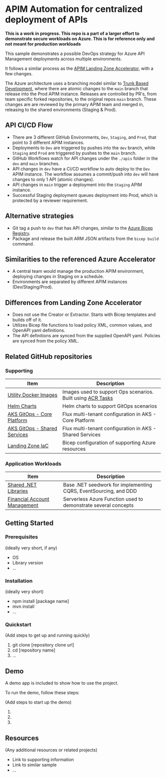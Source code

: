 # APIM Automation for centralized deployment of APIs

**This is a work in progress. This repo is a part of a larger effort to demonstrate secure workloads on Azure. This is for reference only and not meant for production workloads**

This sample demonstrates a possible DevOps strategy for Azure API Management deployments across multiple environments.

It follows a similar process as the [APIM Landing Zone Accelerator](https://github.com/Azure/apim-landing-zone-accelerator/blob/main/docs/Design-Areas/automation-devops.md), with a few changes.

The Azure architecture uses a branching model similar to [Trunk Based Development](https://trunkbaseddevelopment.com/), where there are atomic changes to the `main` branch that release into the Prod APIM instance. Releases are controlled by PR's, from team specific forked repositories, to the original repos `main` branch. These changes are are reviewed by the primary APIM team and merged in, releasing to the shared environments (Staging & Prod).

## API CI/CD Flow

- There are 3 different GitHub Environments, `Dev`, `Staging`, and `Prod`, that point to 3 different APIM instances.
- Deployments to `Dev` are triggered by pushes into the `dev` branch, while `Staging` and `Prod` are triggered by pushes to the `main` branch.
- GitHub Workflows watch for API changes under the `./apis` folder in the `dev` and `main` branches.
- API changes in `dev` have a CI/CD workflow to auto deploy to the `Dev` APIM instance. The workflow assumes a commit/push into `dev` will have changes to only 1 API (atomic changes).
- API changes in `main` trigger a deployment into the `Staging` APIM instance.
- Successful Staging deployment queues deployment into Prod, which is protected by a reviewer requirement.

## Alternative strategies

- Git tag a push to `dev` that has API changes, similar to the [Azure Bicep Registry](https://github.com/Azure/bicep-registry-modules).
- Package and release the built ARM JSON artifacts from the `bicep build` command.

## Similarities to the referenced Azure Accelerator

- A central team would manage the production APIM environment, deploying changes in Staging on a schedule.
- Environments are separated by different APIM instances (Dev/Staging/Prod).

## Differences from Landing Zone Accelerator

- Does not use the Creator or Extractor. Starts with Bicep templates and builds off of it.
- Utilizes Bicep file functions to load policy XML, common values, and OpenAPI yaml definitions.
- The API definitions are synced from the supplied OpenAPI yaml. Policies are synced from the policy XML.

## Related GitHub repositories

### Supporting

|Item|Description|
|----|-----|
|[Utility Docker Images](https://github.com/colincmac/oink-docker-images)|Images used to support Ops scenarios. Built using [ACR Tasks](https://docs.microsoft.com/en-us/azure/container-registry/container-registry-tasks-overview)|
|[Helm Charts](https://github.com/colincmac/oink-helm-charts)|Helm charts to support GitOps scenarios|
|[AKS GitOps - Core Platform](https://github.com/colincmac/aks-lz-manifests)|Flux multi-tenant configuration in AKS - Core Platform|
|[AKS GitOps - Shared Services](https://github.com/colincmac/aks-lz-shared-services-manifests)|Flux multi-tenant configuration in AKS - Shared Services|
|[Landing Zone IaC](https://github.com/colincmac/aks-lz-shared-services-manifests)| Bicep configuration of supporting Azure resources|

### Application Workloads

|Item|Description|
|----|-----|
|[Shared .NET Libraries](https://github.com/colincmac/oink-core-dotnet)|Base .NET seedwork for implementing CQRS, EventSourcing, and DDD|
|[Financial Account Management](https://github.com/colincmac/oink-financial-account-mgmt)|Serverless Azure Function used to demonstrate several concepts|

## Getting Started

### Prerequisites

(ideally very short, if any)

- OS
- Library version
- ...

### Installation

(ideally very short)

- npm install [package name]
- mvn install
- ...

### Quickstart

(Add steps to get up and running quickly)

1. git clone [repository clone url]
2. cd [repository name]
3. ...

## Demo

A demo app is included to show how to use the project.

To run the demo, follow these steps:

(Add steps to start up the demo)

1.
2.
3.

## Resources

(Any additional resources or related projects)

- Link to supporting information
- Link to similar sample
- ...
